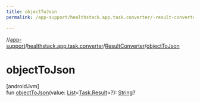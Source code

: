 ```yaml
---
title: objectToJson
permalink: /app-support/healthstack.app.task.converter/-result-converter/object-to-json.html

---
```

//[app-support](../../../index.html)/[healthstack.app.task.converter](../index.html)/[ResultConverter](index.html)/[objectToJson](object-to-json.html)



# objectToJson



[androidJvm]\
fun [objectToJson](object-to-json.html)(value: [List](https://kotlinlang.org/api/latest/jvm/stdlib/kotlin.collections/-list/index.html)&lt;[Task.Result](../../healthstack.app.task.entity/-task/-result/index.html)&gt;?): [String](https://kotlinlang.org/api/latest/jvm/stdlib/kotlin/-string/index.html)?





